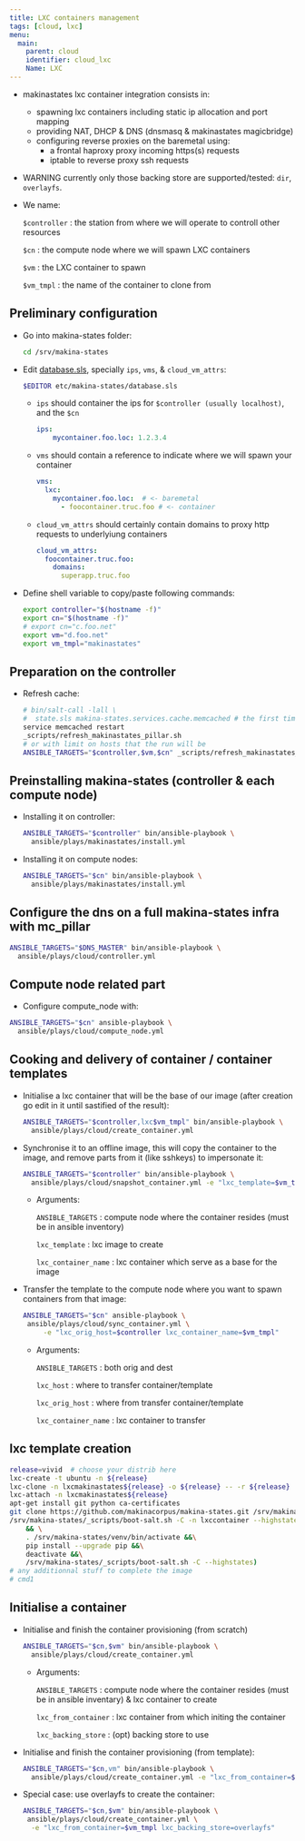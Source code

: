 ```yaml
---
title: LXC containers management
tags: [cloud, lxc]
menu:
  main:
    parent: cloud
    identifier: cloud_lxc
    Name: LXC
---
```


- makinastates lxc container integration consists in:
    - spawning lxc containers including static ip allocation and port mapping
    - providing NAT, DHCP & DNS (dnsmasq & makinastates magicbridge)
    - configuring reverse proxies on the baremetal using:
        - a frontal haproxy proxy incoming https(s) requests
        - iptable to reverse proxy ssh requests

- WARNING currently only those backing store are supported/tested: `dir`, `overlayfs`.

- We name:

    ``$controller``
        : the station from where we will operate to controll other resources

    ``$cn``
        : the compute node where we will spawn LXC containers

    ``$vm``
        : the LXC container to spawn

    ``$vm_tmpl``
        : the name of the container to clone from

## Preliminary configuration

- Go into makina-states folder:

    ```sh
    cd /srv/makina-states
    ```

- Edit [database.sls](/reference/databasesls/), specially ``ips``, ``vms``, & ``cloud_vm_attrs``:

    ```sh
    $EDITOR etc/makina-states/database.sls
    ```

    - ``ips`` should container the ips for ``$controller (usually localhost)``, and the ``$cn``

        ```yaml
        ips:
            mycontainer.foo.loc: 1.2.3.4
        ```

    - ``vms`` should contain a reference to indicate where we will spawn your container

        ```yaml
        vms:
          lxc:
            mycontainer.foo.loc:  # <- baremetal
              - foocontainer.truc.foo # <- container
        ```

    - ``cloud_vm_attrs`` should certainly contain domains to proxy http requests to underlyiung containers

        ```yaml
        cloud_vm_attrs:
          foocontainer.truc.foo:
            domains:
              superapp.truc.foo
        ```

- Define shell variable to copy/paste following commands:

    ```sh
    export controller="$(hostname -f)"
    export cn="$(hostname -f)"
    # export cn="c.foo.net"
    export vm="d.foo.net"
    export vm_tmpl="makinastates"
    ```

## Preparation on the controller
- Refresh cache:

    ```sh
    # bin/salt-call -lall \
    #  state.sls makina-states.services.cache.memcached # the first time
    service memcached restart
    _scripts/refresh_makinastates_pillar.sh
    # or with limit on hosts that the run will be
    ANSIBLE_TARGETS="$controller,$vm,$cn" _scripts/refresh_makinastates_pillar.sh
    ```

## Preinstalling makina-states (controller & each compute node)
- Installing it on controller:

    ```sh
    ANSIBLE_TARGETS="$controller" bin/ansible-playbook \
      ansible/plays/makinastates/install.yml
    ```
- Installing it on compute nodes:

    ```sh
    ANSIBLE_TARGETS="$cn" bin/ansible-playbook \
      ansible/plays/makinastates/install.yml
    ```

## Configure the dns on a full makina-states infra with mc\_pillar

```sh
ANSIBLE_TARGETS="$DNS_MASTER" bin/ansible-playbook \
  ansible/plays/cloud/controller.yml
```

## Compute node related part
- Configure compute\_node with:

```sh
ANSIBLE_TARGETS="$cn" ansible-playbook \
  ansible/plays/cloud/compute_node.yml
```

## Cooking and delivery of container / container templates
- Initialise a lxc container that will be the base of our image (after
creation go edit in it until sastified of the result):

    ```sh
    ANSIBLE_TARGETS="$controller,lxc$vm_tmpl" bin/ansible-playbook \
      ansible/plays/cloud/create_container.yml
    ```
- Synchronise it to an offline image, this will copy the container to the
image, and remove parts from it (like sshkeys) to impersonate it:

    ```sh
    ANSIBLE_TARGETS="$controller" bin/ansible-playbook \
      ansible/plays/cloud/snapshot_container.yml -e "lxc_template=$vm_tmpl lxc_container_name=lxc$vm_tmpl"
    ```
    - Arguments:

        `ANSIBLE_TARGETS`
            : compute node where the container resides (must be in
              ansible inventory)

        `lxc_template`
            : lxc image to create

        `lxc_container_name`
            : lxc container which serve as a base for the image

- Transfer the template to the compute node where you want to spawn
  containers from that image:

    ```sh
    ANSIBLE_TARGETS="$cn" ansible-playbook \
     ansible/plays/cloud/sync_container.yml \
         -e "lxc_orig_host=$controller lxc_container_name=$vm_tmpl"
    ```

    - Arguments:

        `ANSIBLE_TARGETS`
            : both orig and dest

        `lxc_host`
            : where to transfer container/template

        `lxc_orig_host`
            : where from transfer container/template

        `lxc_container_name`
            : lxc container to transfer



## lxc template creation
```sh
release=vivid  # choose your distrib here
lxc-create -t ubuntu -n ${release}
lxc-clone -n lxcmakinastates${release} -o ${release} -- -r ${release}
lxc-attach -n lxcmakinastates${release}
apt-get install git python ca-certificates
git clone https://github.com/makinacorpus/makina-states.git /srv/makina-states
/srv/makina-states/_scripts/boot-salt.sh -C -n lxccontainer --highstates || ( \
    && \
    . /srv/makina-states/venv/bin/activate &&\
    pip install --upgrade pip &&\
    deactivate &&\
    /srv/makina-states/_scripts/boot-salt.sh -C --highstates)
# any additionnal stuff to complete the image
# cmd1
```


## Initialise a container
- Initialise and finish the container provisioning (from scratch)

    ```sh
    ANSIBLE_TARGETS="$cn,$vm" bin/ansible-playbook \
      ansible/plays/cloud/create_container.yml
    ```

    - Arguments:

        `ANSIBLE_TARGETS`
            : compute node where the container resides (must be in ansible inventary) & lxc container to create

        `lxc_from_container`
            : lxc container from which initing the container

        `lxc_backing_store`
            : (opt) backing store to use

- Initialise and finish the container provisioning (from template):

    ```sh
    ANSIBLE_TARGETS="$cn,vm" bin/ansible-playbook \
      ansible/plays/cloud/create_container.yml -e "lxc_from_container=$vm_tmpl"
    ```

- Special case: use overlayfs to create the container:

    ```sh
    ANSIBLE_TARGETS="$cn,$vm" bin/ansible-playbook \
     ansible/plays/cloud/create_container.yml \
      -e "lxc_from_container=$vm_tmpl lxc_backing_store=overlayfs"
    ```


